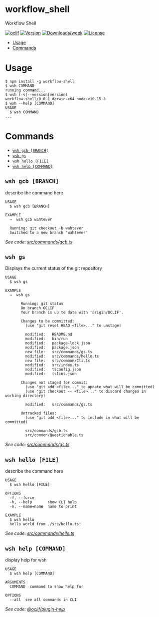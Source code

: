 workflow_shell
==============

Workflow Shell

[![oclif](https://img.shields.io/badge/cli-oclif-brightgreen.svg)](https://oclif.io)
[![Version](https://img.shields.io/npm/v/workflow_shell.svg)](https://npmjs.org/package/workflow_shell)
[![Downloads/week](https://img.shields.io/npm/dw/workflow_shell.svg)](https://npmjs.org/package/workflow_shell)
[![License](https://img.shields.io/npm/l/workflow_shell.svg)](https://github.com/champgm/workflow_shell/blob/master/package.json)

<!-- toc -->
* [Usage](#usage)
* [Commands](#commands)
<!-- tocstop -->
# Usage
<!-- usage -->
```sh-session
$ npm install -g workflow-shell
$ wsh COMMAND
running command...
$ wsh (-v|--version|version)
workflow-shell/0.0.1 darwin-x64 node-v10.15.3
$ wsh --help [COMMAND]
USAGE
  $ wsh COMMAND
...
```
<!-- usagestop -->
# Commands
<!-- commands -->
* [`wsh gcb [BRANCH]`](#wsh-gcb-branch)
* [`wsh gs`](#wsh-gs)
* [`wsh hello [FILE]`](#wsh-hello-file)
* [`wsh help [COMMAND]`](#wsh-help-command)

## `wsh gcb [BRANCH]`

describe the command here

```
USAGE
  $ wsh gcb [BRANCH]

EXAMPLE
  ⇒  wsh gcb wahtever

  Running: git checkout -b wahtever
  Switched to a new branch 'wahtever'
```

_See code: [src/commands/gcb.ts](https://github.com/champgm/workflow_shell/blob/v0.0.1/src/commands/gcb.ts)_

## `wsh gs`

Displays the current status of the git repository

```
USAGE
  $ wsh gs

EXAMPLE
  ⇒  wsh gs

       Running: git status
       On branch OCLIF
       Your branch is up to date with 'origin/OCLIF'.

       Changes to be committed:
         (use "git reset HEAD <file>..." to unstage)

         modified:   README.md
         modified:   bin/run
         modified:   package-lock.json
         modified:   package.json
         new file:   src/commands/gs.ts
         modified:   src/commands/hello.ts
         new file:   src/common/Cli.ts
         modified:   src/index.ts
         modified:   tsconfig.json
         modified:   tslint.json

       Changes not staged for commit:
         (use "git add <file>..." to update what will be committed)
         (use "git checkout -- <file>..." to discard changes in working directory)

         modified:   src/commands/gs.ts

       Untracked files:
         (use "git add <file>..." to include in what will be committed)

         src/commands/gcb.ts
         src/common/Questionable.ts
```

_See code: [src/commands/gs.ts](https://github.com/champgm/workflow_shell/blob/v0.0.1/src/commands/gs.ts)_

## `wsh hello [FILE]`

describe the command here

```
USAGE
  $ wsh hello [FILE]

OPTIONS
  -f, --force
  -h, --help       show CLI help
  -n, --name=name  name to print

EXAMPLE
  $ wsh hello
  hello world from ./src/hello.ts!
```

_See code: [src/commands/hello.ts](https://github.com/champgm/workflow_shell/blob/v0.0.1/src/commands/hello.ts)_

## `wsh help [COMMAND]`

display help for wsh

```
USAGE
  $ wsh help [COMMAND]

ARGUMENTS
  COMMAND  command to show help for

OPTIONS
  --all  see all commands in CLI
```

_See code: [@oclif/plugin-help](https://github.com/oclif/plugin-help/blob/v2.1.6/src/commands/help.ts)_
<!-- commandsstop -->
